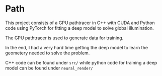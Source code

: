 # Path

This project consists of a GPU pathtracer in C++ with CUDA and Python code using PyTorch for fitting a deep model to solve global illumination.

The GPU pathtracer is used to generate data for training.

In the end, I had a very hard time getting the deep model to learn the geometery needed to solve the problem.

C++ code can be found under `src/` while python code for training a deep model can be found under `neural_render/`
